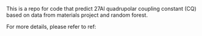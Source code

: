 This is a repo for code that predict 27Al quadrupolar coupling constant (CQ) based on data from materials project and random forest.

For more details, please refer to ref: 
